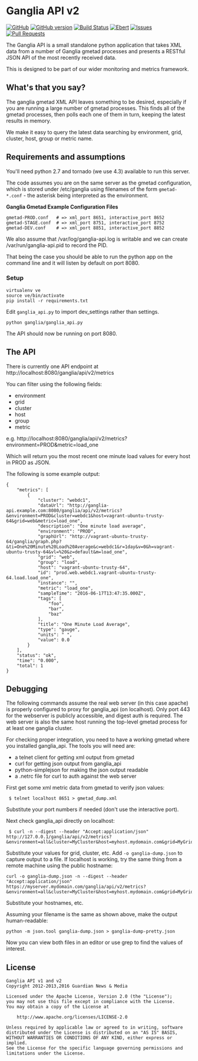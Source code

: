 Ganglia API v2
==============

[![GitHub](https://img.shields.io/github/license/teamorchard/ganglia_api.svg)](https://github.com/teamorchard/ganglia_api)
[![GitHub version](https://badge.fury.io/gh/teamorchard%2Fganglia_api.svg)](https://badge.fury.io/gh/teamorchard%2Fganglia_api)
[![Build Status](https://travis-ci.org/teamorchard/ganglia_api.svg?branch=master)](https://travis-ci.org/teamorchard/ganglia_api)
[![Ebert](https://ebertapp.io/github/teamorchard/ganglia_api.svg)](https://ebertapp.io/github/teamorchard/ganglia_api)
[![Issues](https://img.shields.io/github/issues/teamorchard/ganglia_api.svg)](https://github.com/teamorchard/ganglia_api/issues?q=is:issue+is:open)
[![Pull Requests](https://img.shields.io/github/issues-pr/teamorchard/ganglia_api.svg)](https://github.com/teamorchard/ganglia_api/issues?q=is:open+is:pr)

The Ganglia API is a small standalone python application that takes XML data from
a number of Ganglia gmetad processes and presents a RESTful JSON API of the most
recently received data.

This is designed to be part of our wider monitoring and metrics framework.

What's that you say?
--------------------

The ganglia gmetad XML API leaves something to be desired, especially if you are running
a large number of gmetad processes.  This finds all of the gmetad processes, then
polls each one of them in turn, keeping the latest results in memory.

We make it easy to query the latest data searching by environment, grid, cluster, host,
group or metric name.

Requirements and assumptions
----------------------------

You'll need python 2.7 and tornado (we use 4.3) available to run this server.

The code assumes you are on the same server as the gmetad configuration, which is
stored under /etc/ganglia using filenames of the form `gmetad-*.conf` - the asterisk
being interpreted as the environment.

**Ganglia Gmetad Example Configuration Files**

```
gmetad-PROD.conf   # => xml_port 8651, interactive_port 8652
gmetad-STAGE.conf  # => xml_port 8751, interactive_port 8752
gmetad-DEV.conf    # => xml_port 8851, interactive_port 8852
```

We also assume that /var/log/ganglia-api.log is writable and we can create 
/var/run/ganglia-api.pid to record the PID.

That being the case you should be able to run the python app on the command line
and it will listen by default on port 8080. 

### Setup

	virtualenv ve
	source ve/bin/activate
	pip install -r requirements.txt

Edit `ganglia_api.py` to import dev_settings rather than settings.

	python ganglia/ganglia_api.py

The API should now be running on port 8080.

The API
-------

There is currently one API endpoint at http://localhost:8080/ganglia/api/v2/metrics

You can filter using the following fields:
 - environment
 - grid
 - cluster
 - host
 - group
 - metric

e.g.
http://localhost:8080/ganglia/api/v2/metrics?environment=PROD&metric=load_one

Which will return you the most recent one minute load values for every host in PROD
as JSON.

The following is some example output:

    {
        "metrics": [
            {
                "cluster": "webdc1",
                "dataUrl": "http://ganglia-api.example.com:8080/ganglia/api/v2/metrics?&environment=PROD&cluster=webdc1&host=vagrant-ubuntu-trusty-64&grid=web&metric=load_one",
                "description": "One minute load average",
                "environment": "PROD",
                "graphUrl": "http://vagrant-ubuntu-trusty-64/ganglia/graph.php?&ti=One%20Minute%20Load%20Average&c=webdc1&r=1day&v=0&h=vagrant-ubuntu-trusty-64&vl=%20&z=default&m=load_one",
                "grid": "web",
                "group": "load",
                "host": "vagrant-ubuntu-trusty-64",
                "id": "prod.web.webdc1.vagrant-ubuntu-trusty-64.load.load_one",
                "instance": "",
                "metric": "load_one",
                "sampleTime": "2016-06-17T13:47:35.000Z",
                "tags": [
                    "foo",
                    "bar",
                    "baz"
                ],
                "title": "One Minute Load Average",
                "type": "gauge",
                "units": " ",
                "value": 0.0
            }
        ],
        "status": "ok",
        "time": "0.000",
        "total": 1
    }

Debugging
---------

The following commands assume the real web server (in this case apache) is
properly configured to proxy for ganglia_api (on localhost).  Only port 443
for the webserver is publicly accessible, and digest auth is required. The
web server is also the same host running the top-level gmetad process for
at least one ganglia cluster.

For checking proper integration, you need to have a working gmetad where
you installed ganglia_api.  The tools you will need are:
 - a telnet client for getting xml output from gmetad
 - curl for getting json output from ganglia_api
 - python-simplejson for making the json output readable
 - a .netrc file for curl to auth against the web server

First get some xml metric data from gmetad to verify json values:

```
 $ telnet localhost 8651 > gmetad_dump.xml
```

Substitute your port numbers if needed (don't use the interactive port).

Next check ganglia_api directly on localhost:

```
 $ curl -n --digest --header "Accept:application/json" http://127.0.0.1/ganglia/api/v2/metrics?&environment=all&cluster=MyCluster&host=myhost.mydomain.com&grid=MyGrid&metric=load_one
```

Substitute your values for grid, cluster, etc.  Add ``-o ganglia-dump.json``
to capture output to a file.  If localhost is working, try the same thing
from a remote machine using the public hostname:

```
curl -o ganglia-dump.json -n --digest --header "Accept:application/json" https://myserver.mydomain.com/ganglia/api/v2/metrics?&environment=all&cluster=MyCluster&host=myhost.mydomain.com&grid=MyGrid&metric=load_one
```

Substitute your hostnames, etc.

Assuming your filename is the same as shown above, make the output human-readable:

```
python -m json.tool ganglia-dump.json > ganglia-dump-pretty.json
```

Now you can view both files in an editor or use grep to find the values of
interest.


License
-------

    Ganglia API v1 and v2
    Copyright 2012-2013,2016 Guardian News & Media

    Licensed under the Apache License, Version 2.0 (the "License");
    you may not use this file except in compliance with the License.
    You may obtain a copy of the License at

        http://www.apache.org/licenses/LICENSE-2.0

    Unless required by applicable law or agreed to in writing, software
    distributed under the License is distributed on an "AS IS" BASIS,
    WITHOUT WARRANTIES OR CONDITIONS OF ANY KIND, either express or implied.
    See the License for the specific language governing permissions and
    limitations under the License.
